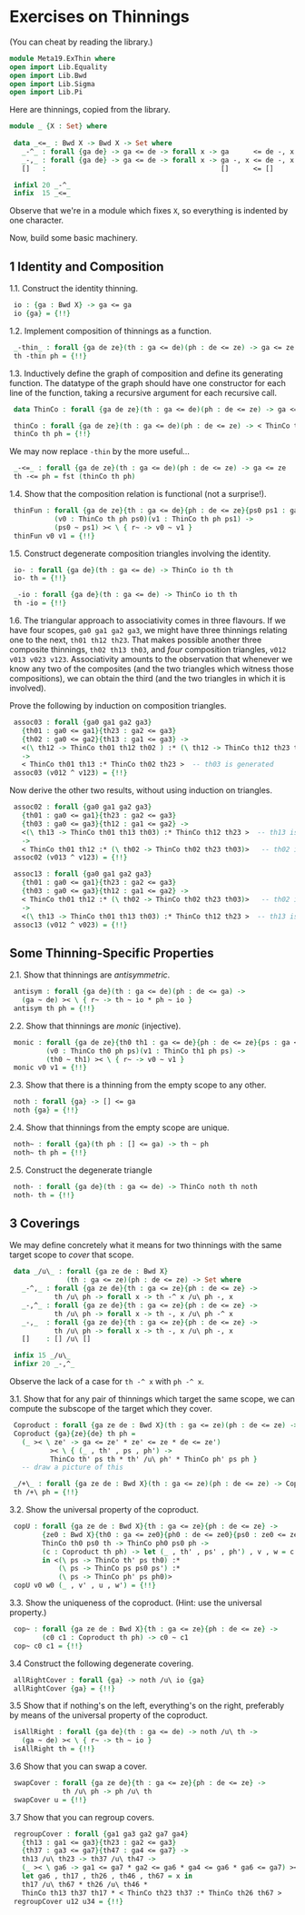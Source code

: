 # Exercises on Thinnings

(You can cheat by reading the library.)

```agda
module Meta19.ExThin where
open import Lib.Equality
open import Lib.Bwd
open import Lib.Sigma
open import Lib.Pi
```

Here are thinnings, copied from the library.

```agda
module _ {X : Set} where
 
 data _<=_ : Bwd X -> Bwd X -> Set where
   _-^_ : forall {ga de} -> ga <= de -> forall x -> ga      <= de -, x
   _-,_ : forall {ga de} -> ga <= de -> forall x -> ga -, x <= de -, x
   []   :                                           []      <= []

 infixl 20 _-^_
 infix  15 _<=_
```

Observe that we're in a module which fixes `X`, so everything is indented by one character.

Now, build some basic machinery.


## 1 Identity and Composition

1.1. Construct the identity thinning.

```agda
 io : {ga : Bwd X} -> ga <= ga
 io {ga} = {!!}
```

1.2. Implement composition of thinnings as a function.

```agda
 _-thin_ : forall {ga de ze}(th : ga <= de)(ph : de <= ze) -> ga <= ze
 th -thin ph = {!!}
```

1.3. Inductively define the graph of composition and define its generating function.
The datatype of the graph should have one constructor for each line of the function,
taking a recursive argument for each recursive call.

```agda
 data ThinCo : forall {ga de ze}(th : ga <= de)(ph : de <= ze) -> ga <= ze -> Set where

 thinCo : forall {ga de ze}(th : ga <= de)(ph : de <= ze) -> < ThinCo th ph >
 thinCo th ph = {!!}
```

We may now replace `-thin` by the more useful...

```agda
 _-<=_ : forall {ga de ze}(th : ga <= de)(ph : de <= ze) -> ga <= ze
 th -<= ph = fst (thinCo th ph)
```

1.4. Show that the composition relation is functional (not a surprise!).

```agda
 thinFun : forall {ga de ze}{th : ga <= de}{ph : de <= ze}{ps0 ps1 : ga <= ze} ->
           (v0 : ThinCo th ph ps0)(v1 : ThinCo th ph ps1) ->
           (ps0 ~ ps1) >< \ { r~ -> v0 ~ v1 }
 thinFun v0 v1 = {!!}
```

1.5. Construct degenerate composition triangles involving the identity.

```agda
 io- : forall {ga de}(th : ga <= de) -> ThinCo io th th
 io- th = {!!}

 _-io : forall {ga de}(th : ga <= de) -> ThinCo io th th
 th -io = {!!}
```

1.6. The triangular approach to associativity comes in three flavours. If we have
four scopes, `ga0 ga1 ga2 ga3`, we might have three thinnings relating one to the
next, `th01 th12 th23`. That makes possible another three composite thinnings,
`th02 th13 th03`, and *four* composition triangles, `v012 v013 v023 v123`.
Associativity amounts to the observation that whenever we know any two of the
composites (and the two triangles which witness those compositions), we can obtain
the third (and the two triangles in which it is involved).

Prove the following by induction on composition triangles.

```agda
 assoc03 : forall {ga0 ga1 ga2 ga3}
   {th01 : ga0 <= ga1}{th23 : ga2 <= ga3}
   {th02 : ga0 <= ga2}{th13 : ga1 <= ga3} ->
   <(\ th12 -> ThinCo th01 th12 th02 ) :* (\ th12 -> ThinCo th12 th23 th13)>
   ->
   < ThinCo th01 th13 :* ThinCo th02 th23 >  -- th03 is generated
 assoc03 (v012 ^ v123) = {!!}
```

Now derive the other two results, without using induction on triangles.

```agda
 assoc02 : forall {ga0 ga1 ga2 ga3}
   {th01 : ga0 <= ga1}{th23 : ga2 <= ga3}
   {th03 : ga0 <= ga3}{th12 : ga1 <= ga2} ->
   <(\ th13 -> ThinCo th01 th13 th03) :* ThinCo th12 th23 >  -- th13 is shared
   ->
   < ThinCo th01 th12 :* (\ th02 -> ThinCo th02 th23 th03)>   -- th02 is generated
 assoc02 (v013 ^ v123) = {!!}

 assoc13 : forall {ga0 ga1 ga2 ga3}
   {th01 : ga0 <= ga1}{th23 : ga2 <= ga3}
   {th03 : ga0 <= ga3}{th12 : ga1 <= ga2} ->
   < ThinCo th01 th12 :* (\ th02 -> ThinCo th02 th23 th03)>   -- th02 is shared
   ->
   <(\ th13 -> ThinCo th01 th13 th03) :* ThinCo th12 th23 >  -- th13 is generated
 assoc13 (v012 ^ v023) = {!!}
```


## Some Thinning-Specific Properties

2.1. Show that thinnings are *antisymmetric*.

```agda
 antisym : forall {ga de}(th : ga <= de)(ph : de <= ga) ->
   (ga ~ de) >< \ { r~ -> th ~ io * ph ~ io }
 antisym th ph = {!!}
```

2.2. Show that thinnings are *monic* (injective).

```agda
 monic : forall {ga de ze}{th0 th1 : ga <= de}{ph : de <= ze}{ps : ga <= ze} ->
         (v0 : ThinCo th0 ph ps)(v1 : ThinCo th1 ph ps) ->
         (th0 ~ th1) >< \ { r~ -> v0 ~ v1 }
 monic v0 v1 = {!!}
```

2.3. Show that there is a thinning from the empty scope to any other.

```agda
 noth : forall {ga} -> [] <= ga
 noth {ga} = {!!}
```

2.4. Show that thinnings from the empty scope are unique.

```agda
 noth~ : forall {ga}(th ph : [] <= ga) -> th ~ ph
 noth~ th ph = {!!}
```

2.5. Construct the degenerate triangle

```agda
 noth- : forall {ga de}(th : ga <= de) -> ThinCo noth th noth
 noth- th = {!!}
```


## 3 Coverings

We may define concretely what it means for two thinnings with the
same target scope to *cover* that scope.

```agda
 data _/u\_ : forall {ga ze de : Bwd X}
              (th : ga <= ze)(ph : de <= ze) -> Set where
   _-^,_ : forall {ga ze de}{th : ga <= ze}{ph : de <= ze} ->
           th /u\ ph -> forall x -> th -^ x /u\ ph -, x
   _-,^_ : forall {ga ze de}{th : ga <= ze}{ph : de <= ze} ->
           th /u\ ph -> forall x -> th -, x /u\ ph -^ x
   _-,_  : forall {ga ze de}{th : ga <= ze}{ph : de <= ze} ->
           th /u\ ph -> forall x -> th -, x /u\ ph -, x
   []    : [] /u\ []

 infix 15 _/u\_
 infixr 20 _-,^_
```

Observe the lack of a case for `th -^ x` with `ph -^ x`.

3.1. Show that for any pair of thinnings which target the same scope,
we can compute the subscope of the target which they cover.

```agda
 Coproduct : forall {ga ze de : Bwd X}(th : ga <= ze)(ph : de <= ze) -> Set
 Coproduct {ga}{ze}{de} th ph =
   (_ >< \ ze' -> ga <= ze' * ze' <= ze * de <= ze')
          >< \ { (_ , th' , ps , ph') ->
          ThinCo th' ps th * th' /u\ ph' * ThinCo ph' ps ph }
   -- draw a picture of this

 _/+\_ : forall {ga ze de : Bwd X}(th : ga <= ze)(ph : de <= ze) -> Coproduct th ph
 th /+\ ph = {!!}
```

3.2. Show the universal property of the coproduct.

```agda
 copU : forall {ga ze de : Bwd X}{th : ga <= ze}{ph : de <= ze} ->
        {ze0 : Bwd X}{th0 : ga <= ze0}{ph0 : de <= ze0}{ps0 : ze0 <= ze} ->
        ThinCo th0 ps0 th -> ThinCo ph0 ps0 ph ->
        (c : Coproduct th ph) -> let (_ , th' , ps' , ph') , v , w = c
        in <(\ ps -> ThinCo th' ps th0) :*
            (\ ps -> ThinCo ps ps0 ps') :*
            (\ ps -> ThinCo ph' ps ph0)>
 copU v0 w0 (_ , v' , u , w') = {!!}
```

3.3. Show the uniqueness of the coproduct. (Hint: use the universal property.)

```agda
 cop~ : forall {ga ze de : Bwd X}{th : ga <= ze}{ph : de <= ze} ->
        (c0 c1 : Coproduct th ph) -> c0 ~ c1
 cop~ c0 c1 = {!!}
```

3.4 Construct the following degenerate covering.

```agda
 allRightCover : forall {ga} -> noth /u\ io {ga}
 allRightCover {ga} = {!!}
```

3.5 Show that if nothing's on the left, everything's on the right,
preferably by means of the universal property of the coproduct.

```agda
 isAllRight : forall {ga de}(th : ga <= de) -> noth /u\ th ->
   (ga ~ de) >< \ { r~ -> th ~ io }
 isAllRight th = {!!}
```

3.6 Show that you can swap a cover.

```agda
 swapCover : forall {ga ze de}{th : ga <= ze}{ph : de <= ze} ->
             th /u\ ph -> ph /u\ th
 swapCover u = {!!}
```

3.7 Show that you can regroup covers.

```agda
 regroupCover : forall {ga1 ga3 ga2 ga7 ga4}
   {th13 : ga1 <= ga3}{th23 : ga2 <= ga3}
   {th37 : ga3 <= ga7}{th47 : ga4 <= ga7} ->
   th13 /u\ th23 -> th37 /u\ th47 ->
   (_ >< \ ga6 -> ga1 <= ga7 * ga2 <= ga6 * ga4 <= ga6 * ga6 <= ga7) >< \ x ->
   let ga6 , th17 , th26 , th46 , th67 = x in
   th17 /u\ th67 * th26 /u\ th46 *
   ThinCo th13 th37 th17 * < ThinCo th23 th37 :* ThinCo th26 th67 >
 regroupCover u12 u34 = {!!}
```
